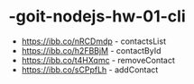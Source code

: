 # -goit-nodejs-hw-01-cli

- https://ibb.co/nRCDmdp - contactsList
- https://ibb.co/h2FBBjM - contactById
- https://ibb.co/t4HXqmc - removeContact
- https://ibb.co/sCPpfLh - addContact
